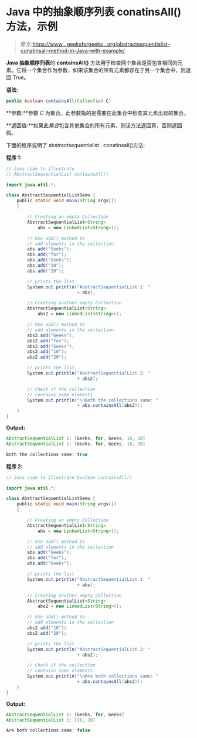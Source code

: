 # Java 中的抽象顺序列表 conatinsAll()方法，示例

> 原文:[https://www . geeksforgeeks . org/abstractsequentialist-conatinsall-method-in-Java-with-example/](https://www.geeksforgeeks.org/abstractsequentiallist-conatinsall-method-in-java-with-example/)

**Java 抽象顺序列表**的 **containsAll()** 方法用于检查两个集合是否包含相同的元素。它将一个集合作为参数，如果该集合的所有元素都存在于另一个集合中，则返回 True。

**语法:**

```java
public boolean containsAll(Collection C)
```

**参数:**参数 *C* 为集合。此参数指的是需要在此集合中检查其元素出现的集合。

**返回值:**如果此*集合*包含其他集合的所有元素，则该方法返回真，否则返回假。

下面的程序说明了 abstractsequentialist . conatinsall()方法:

**程序 1:**

```java
// Java code to illustrate
// AbstractSequentialList containsAll()

import java.util.*;

class AbstractSequentialListDemo {
    public static void main(String args[])
    {

        // Creating an empty Collection
        AbstractSequentialList<String>
            abs = new LinkedList<String>();

        // Use add() method to
        // add elements in the collection
        abs.add("Geeks");
        abs.add("for");
        abs.add("Geeks");
        abs.add("10");
        abs.add("20");

        // prints the list
        System.out.println("AbstractSequentialList 1: "
                           + abs);

        // Creating another empty Collection
        AbstractSequentialList<String>
            abs2 = new LinkedList<String>();

        // Use add() method to
        // add elements in the collection
        abs2.add("Geeks");
        abs2.add("for");
        abs2.add("Geeks");
        abs2.add("10");
        abs2.add("20");

        // prints the list
        System.out.println("AbstractSequentialList 2: "
                           + abs2);

        // Check if the collection
        // contains same elements
        System.out.println("\nBoth the collections same: "
                           + abs.containsAll(abs2));
    }
}
```

**Output:**

```java
AbstractSequentialList 1: [Geeks, for, Geeks, 10, 20]
AbstractSequentialList 2: [Geeks, for, Geeks, 10, 20]

Both the collections same: true

```

**程序 2:**

```java
// Java code to illustrate boolean containsAll()

import java.util.*;

class AbstractSequentialListDemo {
    public static void main(String args[])
    {

        // Creating an empty Collection
        AbstractSequentialList<String>
            abs = new LinkedList<String>();

        // Use add() method to
        // add elements in the collection
        abs.add("Geeks");
        abs.add("for");
        abs.add("Geeks");

        // prints the list
        System.out.println("AbstractSequentialList 1: "
                           + abs);

        // Creating another empty Collection
        AbstractSequentialList<String>
            abs2 = new LinkedList<String>();

        // Use add() method to
        // add elements in the collection
        abs2.add("10");
        abs2.add("20");

        // prints the list
        System.out.println("AbstractSequentialList 2: "
                           + abs2);

        // Check if the collection
        // contains same elements
        System.out.println("\nAre both collections same: "
                           + abs.containsAll(abs2));
    }
}
```

**Output:**

```java
AbstractSequentialList 1: [Geeks, for, Geeks]
AbstractSequentialList 2: [10, 20]

Are both collections same: false

```